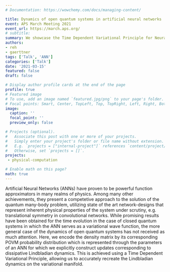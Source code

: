 ```yaml
---
# Documentation: https://wowchemy.com/docs/managing-content/

title: Dynamics of open quantum systems in artificial neural networks
event: APS March Meeting 2021
event_url: https://march.aps.org/
# subtitle: 
summary: We showcase the Time Dependent Variational Principle for Neural Network encoded density matrices & other results that were obtained in close collaboration with Markus Schmitt from Universitity of Cologne.
authors:
- reh
- gaerttner
tags: ['Talk', 'ANN']
categories: ['Talk']
date: '2021-03-15'
featured: false
draft: false

# Display author profile cards at the end of the page
profile: true
# Featured image
# To use, add an image named `featured.jpg/png` to your page's folder.
# Focal points: Smart, Center, TopLeft, Top, TopRight, Left, Right, BottomLeft, Bottom, BottomRight.
image:
  caption: ''
  focal_point: ''
  preview_only: false

# Projects (optional).
#   Associate this post with one or more of your projects.
#   Simply enter your project's folder or file name without extension.
#   E.g. `projects = ["internal-project"]` references `content/project/deep-learning/index.md`.
#   Otherwise, set `projects = []`.
projects:
 - physical-computation

# Enable math on this page?
math: true
---
```

Artificial Neural Networks (ANNs) have proven to be powerful function approximators in many realms of physics. Among many other achievements, they present a competetive approach to the solution of the quantum many-body problem, utilizing state of the art network-designs that represent inherent physical properties of the system under scrutiny, e.g. translational symmetry in convolutional networks. While promising results have been obtained for the time evolution in the case of closed quantum systems in which the ANN serves as a variational wave function, the more general case of the dynamics of open quantum systems has not received as much attention. Here, we encode the density matrix by its corresponding POVM probability distribution which is represented through the parameters of an ANN for which we explicitly construct updates corresponding to dissipative Lindbladian dynamics. This is achieved using a Time Dependent Variational Principle, allowing us to accurately recreate the Lindbladian dynamics on the variational manifold.
